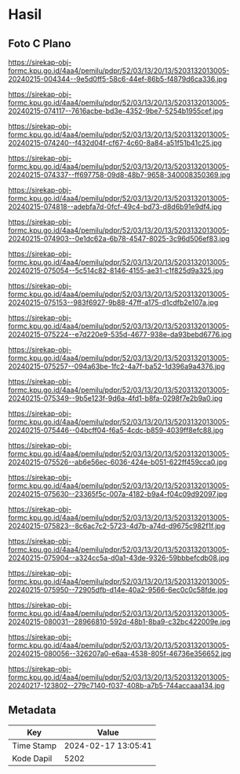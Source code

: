 # Hasil

## Foto C Plano

https://sirekap-obj-formc.kpu.go.id/4aa4/pemilu/pdpr/52/03/13/20/13/5203132013005-20240215-004344--9e5d0ff5-58c6-44ef-86b5-f4879d6ca336.jpg

https://sirekap-obj-formc.kpu.go.id/4aa4/pemilu/pdpr/52/03/13/20/13/5203132013005-20240215-074117--7616acbe-bd3e-4352-9be7-5254b1955cef.jpg

https://sirekap-obj-formc.kpu.go.id/4aa4/pemilu/pdpr/52/03/13/20/13/5203132013005-20240215-074240--f432d04f-cf67-4c60-8a84-a51f51b41c25.jpg

https://sirekap-obj-formc.kpu.go.id/4aa4/pemilu/pdpr/52/03/13/20/13/5203132013005-20240215-074337--ff697758-09d8-48b7-9658-340008350369.jpg

https://sirekap-obj-formc.kpu.go.id/4aa4/pemilu/pdpr/52/03/13/20/13/5203132013005-20240215-074818--adebfa7d-0fcf-49c4-bd73-d8d6b91e9df4.jpg

https://sirekap-obj-formc.kpu.go.id/4aa4/pemilu/pdpr/52/03/13/20/13/5203132013005-20240215-074903--0e1dc62a-6b78-4547-8025-3c96d506ef83.jpg

https://sirekap-obj-formc.kpu.go.id/4aa4/pemilu/pdpr/52/03/13/20/13/5203132013005-20240215-075054--5c514c82-8146-4155-ae31-c1f825d9a325.jpg

https://sirekap-obj-formc.kpu.go.id/4aa4/pemilu/pdpr/52/03/13/20/13/5203132013005-20240215-075153--983f6927-9b88-47ff-a175-d1cdfb2e107a.jpg

https://sirekap-obj-formc.kpu.go.id/4aa4/pemilu/pdpr/52/03/13/20/13/5203132013005-20240215-075224--e7d220e9-535d-4677-938e-da93bebd6776.jpg

https://sirekap-obj-formc.kpu.go.id/4aa4/pemilu/pdpr/52/03/13/20/13/5203132013005-20240215-075257--094a63be-1fc2-4a7f-ba52-1d396a9a4376.jpg

https://sirekap-obj-formc.kpu.go.id/4aa4/pemilu/pdpr/52/03/13/20/13/5203132013005-20240215-075349--9b5e123f-9d6a-4fd1-b8fa-0298f7e2b9a0.jpg

https://sirekap-obj-formc.kpu.go.id/4aa4/pemilu/pdpr/52/03/13/20/13/5203132013005-20240215-075446--04bcff04-f6a5-4cdc-b859-4039ff8efc88.jpg

https://sirekap-obj-formc.kpu.go.id/4aa4/pemilu/pdpr/52/03/13/20/13/5203132013005-20240215-075526--ab6e56ec-6036-424e-b051-622ff459cca0.jpg

https://sirekap-obj-formc.kpu.go.id/4aa4/pemilu/pdpr/52/03/13/20/13/5203132013005-20240215-075630--23365f5c-007a-4182-b9a4-f04c09d92097.jpg

https://sirekap-obj-formc.kpu.go.id/4aa4/pemilu/pdpr/52/03/13/20/13/5203132013005-20240215-075823--8c6ac7c2-5723-4d7b-a74d-d9675c982f1f.jpg

https://sirekap-obj-formc.kpu.go.id/4aa4/pemilu/pdpr/52/03/13/20/13/5203132013005-20240215-075904--a324cc5a-d0a1-43de-9326-59bbbefcdb08.jpg

https://sirekap-obj-formc.kpu.go.id/4aa4/pemilu/pdpr/52/03/13/20/13/5203132013005-20240215-075950--72905dfb-d14e-40a2-9566-6ec0c0c58fde.jpg

https://sirekap-obj-formc.kpu.go.id/4aa4/pemilu/pdpr/52/03/13/20/13/5203132013005-20240215-080031--28966810-592d-48b1-8ba9-c32bc422009e.jpg

https://sirekap-obj-formc.kpu.go.id/4aa4/pemilu/pdpr/52/03/13/20/13/5203132013005-20240215-080056--326207a0-e6aa-4538-805f-46736e356652.jpg

https://sirekap-obj-formc.kpu.go.id/4aa4/pemilu/pdpr/52/03/13/20/13/5203132013005-20240217-123802--279c7140-f037-408b-a7b5-744accaaa134.jpg


## Metadata

| Key        | Value               |
| ---------- | ------------------- |
| Time Stamp | 2024-02-17 13:05:41 |
| Kode Dapil | 5202                |



